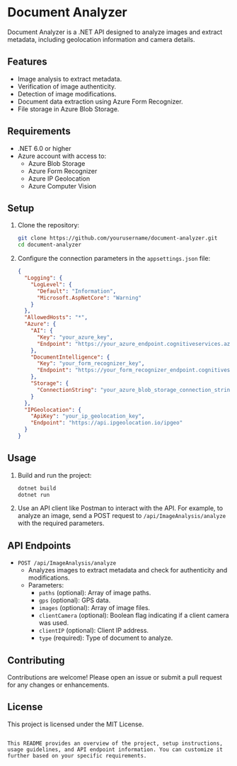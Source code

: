 # Document Analyzer

Document Analyzer is a .NET API designed to analyze images and extract metadata, including geolocation information and camera details. 

## Features

- Image analysis to extract metadata.
- Verification of image authenticity.
- Detection of image modifications.
- Document data extraction using Azure Form Recognizer.
- File storage in Azure Blob Storage.

## Requirements

- .NET 6.0 or higher
- Azure account with access to:
  - Azure Blob Storage
  - Azure Form Recognizer
  - Azure IP Geolocation
  - Azure Computer Vision

## Setup

1. Clone the repository:

   ```bash
   git clone https://github.com/yourusername/document-analyzer.git
   cd document-analyzer
   ```

2. Configure the connection parameters in the `appsettings.json` file:

   ```json
   {
     "Logging": {
       "LogLevel": {
         "Default": "Information",
         "Microsoft.AspNetCore": "Warning"
       }
     },
     "AllowedHosts": "*",
     "Azure": {
       "AI": {
         "Key": "your_azure_key",
         "Endpoint": "https://your_azure_endpoint.cognitiveservices.azure.com/"
       },
       "DocumentIntelligence": {
         "Key": "your_form_recognizer_key",
         "Endpoint": "https://your_form_recognizer_endpoint.cognitiveservices.azure.com/"
       },
       "Storage": {
         "ConnectionString": "your_azure_blob_storage_connection_string"
       }
     },
     "IPGeolocation": {
       "ApiKey": "your_ip_geolocation_key",
       "Endpoint": "https://api.ipgeolocation.io/ipgeo"
     }
   }
   ```

## Usage

1. Build and run the project:

   ```bash
   dotnet build
   dotnet run
   ```

2. Use an API client like Postman to interact with the API. For example, to analyze an image, send a POST request to `/api/ImageAnalysis/analyze` with the required parameters.

## API Endpoints

- `POST /api/ImageAnalysis/analyze`
  - Analyzes images to extract metadata and check for authenticity and modifications.
  - Parameters:
    - `paths` (optional): Array of image paths.
    - `gps` (optional): GPS data.
    - `images` (optional): Array of image files.
    - `clientCamera` (optional): Boolean flag indicating if a client camera was used.
    - `clientIP` (optional): Client IP address.
    - `type` (required): Type of document to analyze.

## Contributing

Contributions are welcome! Please open an issue or submit a pull request for any changes or enhancements.

## License

This project is licensed under the MIT License.
```

This README provides an overview of the project, setup instructions, usage guidelines, and API endpoint information. You can customize it further based on your specific requirements.
